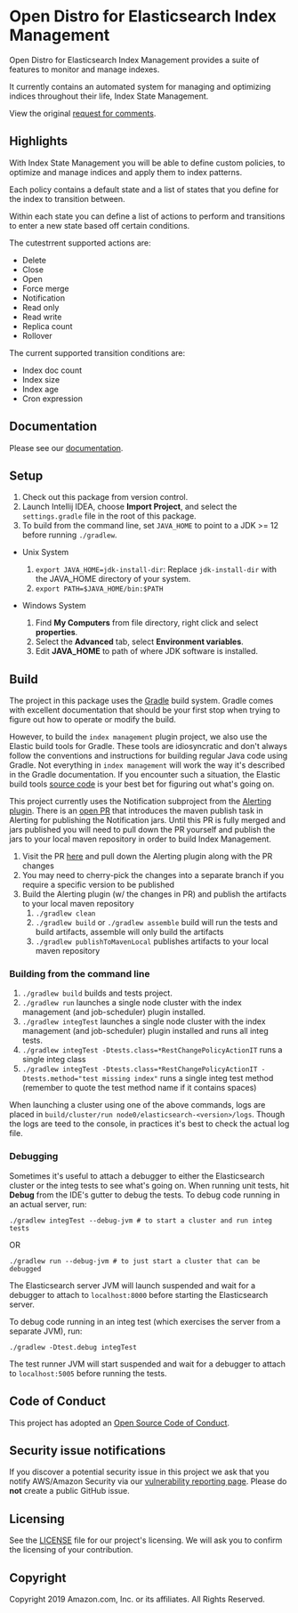 # Open Distro for Elasticsearch Index Management

Open Distro for Elasticsearch Index Management provides a suite of features to monitor and manage indexes.

It currently contains an automated system for managing and optimizing indices throughout their life, Index State Management.

View the original [request for comments](./RFC.md).

## Highlights

With Index State Management you will be able to define custom policies, to optimize and manage indices and apply them to index patterns.

Each policy contains a default state and a list of states that you define for the index to transition between.

Within each state you can define a list of actions to perform and transitions to enter a new state based off certain conditions.

The cutestrrent supported actions are:

* Delete
* Close
* Open
* Force merge
* Notification
* Read only
* Read write
* Replica count
* Rollover

The current supported transition conditions are:

* Index doc count
* Index size
* Index age
* Cron expression

## Documentation

Please see our [documentation](https://opendistro.github.io/for-elasticsearch-docs/).

## Setup

1. Check out this package from version control.
2. Launch Intellij IDEA, choose **Import Project**, and select the `settings.gradle` file in the root of this package. 
3. To build from the command line, set `JAVA_HOME` to point to a JDK >= 12 before running `./gradlew`.
  - Unix System
    1. `export JAVA_HOME=jdk-install-dir`: Replace `jdk-install-dir` with the JAVA_HOME directory of your system.
    2. `export PATH=$JAVA_HOME/bin:$PATH`
 
  - Windows System
    1. Find **My Computers** from file directory, right click and select **properties**.
    2. Select the **Advanced** tab, select **Environment variables**.
    3. Edit **JAVA_HOME** to path of where JDK software is installed.

## Build

The project in this package uses the [Gradle](https://docs.gradle.org/current/userguide/userguide.html) build system. Gradle comes with excellent documentation that should be your first stop when trying to figure out how to operate or modify the build.

However, to build the `index management` plugin project, we also use the Elastic build tools for Gradle.  These tools are idiosyncratic and don't always follow the conventions and instructions for building regular Java code using Gradle. Not everything in `index management` will work the way it's described in the Gradle documentation. If you encounter such a situation, the Elastic build tools [source code](https://github.com/elastic/elasticsearch/tree/master/buildSrc/src/main/groovy/org/elasticsearch/gradle) is your best bet for figuring out what's going on.

This project currently uses the Notification subproject from the [Alerting plugin](https://github.com/opendistro-for-elasticsearch/alerting). There is an [open PR](https://github.com/opendistro-for-elasticsearch/alerting/pull/97) that introduces the maven publish task in Alerting for publishing the Notification jars. Until this PR is fully merged and jars published you will need to pull down the PR yourself and publish the jars to your local maven repository in order to build Index Management.

1. Visit the PR [here](https://github.com/opendistro-for-elasticsearch/alerting/pull/97) and pull down the Alerting plugin along with the PR changes
2. You may need to cherry-pick the changes into a separate branch if you require a specific version to be published
3. Build the Alerting plugin (w/ the changes in PR) and publish the artifacts to your local maven repository
     1. `./gradlew clean`
     2. `./gradlew build` or `./gradlew assemble` build will run the tests and build artifacts, assemble will only build the artifacts
     3. `./gradlew publishToMavenLocal` publishes artifacts to your local maven repository

### Building from the command line

1. `./gradlew build` builds and tests project.
2. `./gradlew run` launches a single node cluster with the index management (and job-scheduler) plugin installed.
3. `./gradlew integTest` launches a single node cluster with the index management (and job-scheduler) plugin installed and runs all integ tests.
4. `./gradlew integTest -Dtests.class=*RestChangePolicyActionIT` runs a single integ class
5.  `./gradlew integTest -Dtests.class=*RestChangePolicyActionIT -Dtests.method="test missing index"` runs a single integ test method (remember to quote the test method name if it contains spaces)

When launching a cluster using one of the above commands, logs are placed in `build/cluster/run node0/elasticsearch-<version>/logs`. Though the logs are teed to the console, in practices it's best to check the actual log file.

### Debugging

Sometimes it's useful to attach a debugger to either the Elasticsearch cluster or the integ tests to see what's going on. When running unit tests, hit **Debug** from the IDE's gutter to debug the tests.  To debug code running in an actual server, run:

```
./gradlew integTest --debug-jvm # to start a cluster and run integ tests
```

OR

```
./gradlew run --debug-jvm # to just start a cluster that can be debugged
```

The Elasticsearch server JVM will launch suspended and wait for a debugger to attach to `localhost:8000` before starting the Elasticsearch server.

To debug code running in an integ test (which exercises the server from a separate JVM), run:

```
./gradlew -Dtest.debug integTest 
```

The test runner JVM will start suspended and wait for a debugger to attach to `localhost:5005` before running the tests.

## Code of Conduct

This project has adopted an [Open Source Code of Conduct](https://opendistro.github.io/for-elasticsearch/codeofconduct.html).


## Security issue notifications

If you discover a potential security issue in this project we ask that you notify AWS/Amazon Security via our [vulnerability reporting page](http://aws.amazon.com/security/vulnerability-reporting/). Please do **not** create a public GitHub issue.


## Licensing

See the [LICENSE](./LICENSE) file for our project's licensing. We will ask you to confirm the licensing of your contribution.

## Copyright

Copyright 2019 Amazon.com, Inc. or its affiliates. All Rights Reserved.
